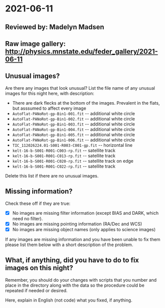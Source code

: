 # 2021-06-11

## Reviewed by:   Madelyn Madsen

## Raw image gallery: http://physics.mnstate.edu/feder_gallery/2021-06-11

## Unusual images?

Are there any images that look unusual? List the file name of any unusual images for this night here, with description:

+ There are dark flecks at the bottom of the images. Prevalent in the flats, but asssumed to affect every image
+ `AutoFlat-PANoRot-gp-Bin1-001.fit` -- additional white circle
+ `AutoFlat-PANoRot-gp-Bin1-002.fit` -- additional white circle
+ `AutoFlat-PANoRot-gp-Bin1-003.fit` -- additional white circle
+ `AutoFlat-PANoRot-gp-Bin1-004.fit` -- additional white circle
+ `AutoFlat-PANoRot-gp-Bin1-005.fit` -- additional white circle
+ `AutoFlat-PANoRot-gp-Bin1-006.fit` -- additional white circle
+ `TIC_112026224.01-S001-R003-C001-gp.fit` -- horizontal line
+ `kelt-16-b-S001-R001-C003-rp.fit` -- satellite track
+ `kelt-16-b-S001-R001-C013-rp.fit` -- satellite track
+ `kelt-16-b-S001-R001-C020-rp.fit` -- satellite track on edge
+ `kelt-16-b-S001-R001-C022-rp.fit` -- satellite track

Delete this list if there are no unusual images.

## Missing information?

Check these off if they are true:

- [x] No images are missing filter information (except BIAS and DARK, which need no filter).
- [x] No images are missing pointing information (RA/Dec and WCS)
- [x] No images are missing object names (only applies to science images)

If any images are missing information and you have been unable to fix them please list
them below with a short description of the problem.


## What, if anything, did you have to do to fix images on this night?

Remember, you should do your changes with scripts that you number and place in the
directory along with the data so the procedure could be repeated if needed or
desired.

Here, explain in English (not code) what you fixed, if anything.
